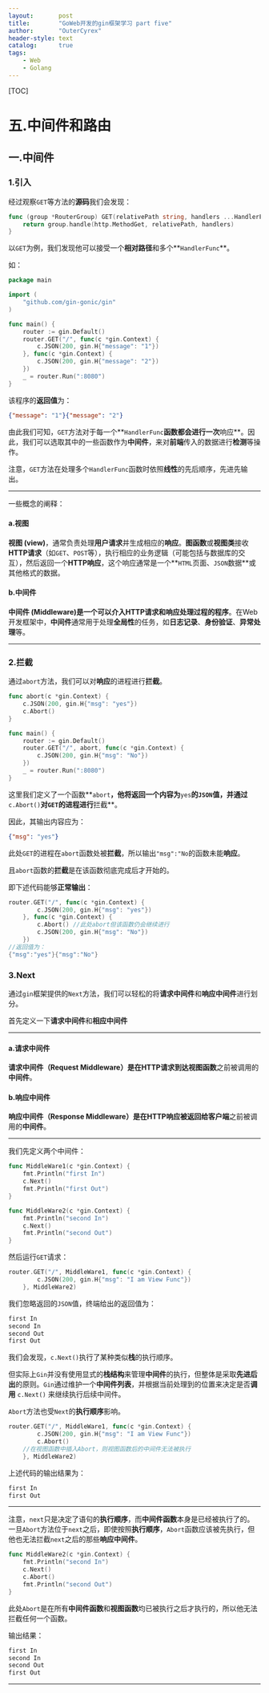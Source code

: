 ```yaml
---
layout:       post
title:        "GoWeb开发的gin框架学习 part five"
author:       "OuterCyrex"
header-style: text
catalog:      true
tags:
    - Web
    - Golang
---
```


[TOC]



# 五.中间件和路由

##  一.中间件

### 1.引入

经过观察`GET`等方法的**源码**我们会发现：

```go
func (group *RouterGroup) GET(relativePath string, handlers ...HandlerFunc) IRoutes {
	return group.handle(http.MethodGet, relativePath, handlers)
}
```

以`GET`为例，我们发现他可以接受一个**相对路径**和多个**`HandlerFunc`**。

如：

```go
package main

import (
	"github.com/gin-gonic/gin"
)

func main() {
	router := gin.Default()
	router.GET("/", func(c *gin.Context) {
		c.JSON(200, gin.H{"message": "1"})
	}, func(c *gin.Context) {
		c.JSON(200, gin.H{"message": "2"})
	})
	_ = router.Run(":8080")
}
```

该程序的**返回值**为：

```json
{"message": "1"}{"message": "2"}
```

由此我们可知，`GET`方法对于每一个**`HandlerFunc`**函数都会进行一次**响应**。因此，我们可以选取其中的一些函数作为**中间件**，来对**前端**传入的数据进行**检测**等操作。

注意，`GET`方法在处理多个`HandlerFunc`函数时依照**线性**的先后顺序，先进先输出。

------

一些概念的阐释：

#### a.视图

**视图 (view)**，通常负责处理**用户请求**并生成相应的**响应**。**图函数**或**视图类**接收**HTTP请求**（如`GET`、`POST`等），执行相应的业务逻辑（可能包括与数据库的交互），然后返回一个**HTTP响应**，这个响应通常是一个**`HTML`页面、`JSON`数据**或其他格式的数据。

#### b.中间件

**中间件 (Middleware)**是一个可以介入HTTP请求和响应处理过程的**程序**。在Web开发框架中，**中间件**通常用于处理**全局性**的任务，如**日志记录**、**身份验证**、**异常处理**等。

------



### 2.拦截

通过`abort`方法，我们可以对**响应**的进程进行**拦截**。

```go
func abort(c *gin.Context) {
	c.JSON(200, gin.H{"msg": "yes"})
	c.Abort()
}

func main() {
	router := gin.Default()
	router.GET("/", abort, func(c *gin.Context) {
		c.JSON(200, gin.H{"msg": "No"})
	})
	_ = router.Run(":8080")
}
```

这里我们定义了一个函数**`abort`**，他将返回一个内容为**`yes`**的`JSON`值，并通过**`c.Abort()`**对`GET`的进程进行**拦截**。

因此，其输出内容应为：

```json
{"msg": "yes"}
```

此处`GET`的进程在`abort`函数处被**拦截**，所以输出`"msg":"No`的函数未能**响应**。

且`abort`函数的**拦截**是在该函数彻底完成后才开始的。

即下述代码能够**正常输出**：

```go
router.GET("/", func(c *gin.Context) {
		c.JSON(200, gin.H{"msg": "yes"})
	}, func(c *gin.Context) {
		c.Abort() //此处abort但该函数仍会继续进行
		c.JSON(200, gin.H{"msg": "No"})
	})
//返回值为：
{"msg":"yes"}{"msg":"No"}
```



### 3.Next

通过`gin`框架提供的`Next`方法，我们可以轻松的将**请求中间件**和**响应中间件**进行划分。

首先定义一下**请求中间件**和**相应中间件**

------

#### a.请求中间件

**请求中间件（Request Middleware）**是在HTTP请求到达**视图函数**之前被调用的**中间件**。

#### b.响应中间件

**响应中间件（Response Middleware）**是在HTTP响应被返回给**客户端**之前被调用的**中间件**。

------

我们先定义两个中间件：

```go
func MiddleWare1(c *gin.Context) {
	fmt.Println("first In")
	c.Next()
	fmt.Println("first Out")
}

func MiddleWare2(c *gin.Context) {
	fmt.Println("second In")
	c.Next()
	fmt.Println("second Out")
}
```

然后运行`GET`请求：

```go
router.GET("/", MiddleWare1, func(c *gin.Context) {
		c.JSON(200, gin.H{"msg": "I am View Func"})
	}, MiddleWare2)
```

我们忽略返回的`JSON`值，终端给出的返回值为：

```go
first In
second In
second Out
first Out
```

我们会发现，`c.Next()`执行了某种类似**栈**的执行顺序。

但实际上`Gin`并没有使用显式的**栈结构**来管理**中间件**的执行，但整体是采取**先进后出**的原则。`Gin`通过维护一个**中间件列表**，并根据当前处理到的位置来决定是否**调用** `c.Next()` 来继续执行后续中间件。

`Abort`方法也受`Next`的**执行顺序**影响。

```go
router.GET("/", MiddleWare1, func(c *gin.Context) {
		c.JSON(200, gin.H{"msg": "I am View Func"})
		c.Abort()
    //在视图函数中插入Abort，则视图函数后的中间件无法被执行
	}, MiddleWare2)
```

上述代码的输出结果为：

```go
first In
first Out
```

------

注意，`next`只是决定了语句的**执行顺序**，而**中间件函数**本身是已经被执行了的。一旦`Abort`方法位于`next`之后，即使按照**执行顺序**，`Abort`函数应该被先执行，但他也无法拦截`next`之后的那些**响应中间件**。

```go
func MiddleWare2(c *gin.Context) {
	fmt.Println("second In")
	c.Next()
	c.Abort()
	fmt.Println("second Out")
}
```

此处`Abort`是在所有**中间件函数**和**视图函数**均已被执行之后才执行的，所以他无法拦截任何一个函数。

输出结果：

```go
first In
second In
second Out
first Out
```

------


